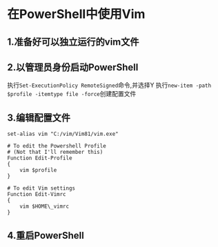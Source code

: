 # 在PowerShell中使用Vim

## 1.准备好可以独立运行的vim文件
## 2.以管理员身份启动PowerShell
执行`Set-ExecutionPolicy RemoteSigned`命令,并选择Y
执行`new-item -path $profile -itemtype file -force`创建配置文件
## 3.编辑配置文件
```
set-alias vim "C:/vim/Vim81/vim.exe"
 
# To edit the Powershell Profile
# (Not that I'll remember this)
Function Edit-Profile
{
    vim $profile
}
 
# To edit Vim settings
Function Edit-Vimrc
{
    vim $HOME\_vimrc
}
```
## 4.重启PowerShell